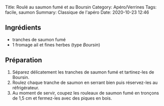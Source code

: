 Title: Roulé au saumon fumé et au Boursin 
Category: Apéro/Verrines
Tags: facile, saumon
Summary: Classique de l'apéro
Date: 2020-10-23 12:46

## Ingrédients
- tranches de saumon fumé
- 1 fromage ail et fines herbes (type *Boursin*)

## Préparation
1. Séparez délicatement les tranches de saumon fumé et tartinez-les de Boursin.
2. Roulez chaque tranche de saumon en serrant bien puis réservez-les au réfrigérateur.
3. Au moment de servir, coupez les rouleaux de saumon fumé en tronçons de 1,5 cm et fermez-les avec des piques en bois.